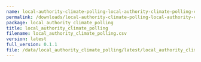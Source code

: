 ```yaml
---
name: local-authority-climate-polling-local-authority-climate-polling-csv
permalink: /downloads/local-authority-climate-polling-local-authority-climate-polling-csv/latest
package: local_authority_climate_polling
title: local_authority_climate_polling
filename: local_authority_climate_polling.csv
version: latest
full_version: 0.1.1
file: /data/local_authority_climate_polling/latest/local_authority_climate_polling.csv
---
```

